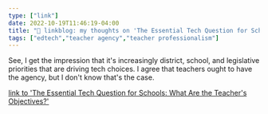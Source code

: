 ```yaml
---
type: ["link"]
date: 2022-10-19T11:46:19-04:00
title: "🔗 linkblog: my thoughts on 'The Essential Tech Question for Schools: What Are the Teacher's Objectives?'"
tags: ["edtech","teacher agency","teacher professionalism"]
---
```

See, I get the impression that it's increasingly district, school, and legislative priorities that are driving tech choices. I agree that teachers ought to have the agency, but I don't know that's the case.
 

[link to 'The Essential Tech Question for Schools: What Are the Teacher's Objectives?'](https://www.edweek.org/technology/the-essential-tech-question-for-schools-what-are-the-teachers-objectives/2022/10)
